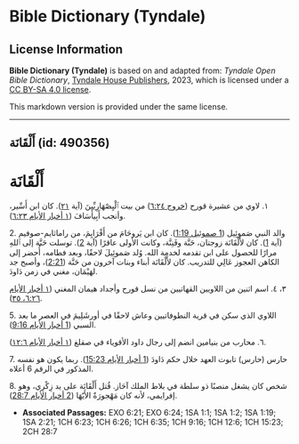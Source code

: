 # Bible Dictionary (Tyndale)

## License Information

**Bible Dictionary (Tyndale)** is based on and adapted from: _Tyndale Open Bible Dictionary_, [Tyndale House Publishers](https://tyndaleopenresources.com/), 2023, which is licensed under a [CC BY-SA 4.0 license](https://creativecommons.org/licenses/by-sa/4.0/legalcode.en).

This markdown version is provided under the same license.



--------------------------------

## أَلْقَانَة (id: 490356)

أَلْقَانَة
==========

١. لاوي من عشيرة قورح ([خروج ٦:٢٤](https://ref.ly/Exod6:24)) من بيت ٱلْيِصْهَارِيِّينَ (آية [٢١](https://ref.ly/Exod6:21)). كان ابن أَسِّير، وأنجب أَبِيأَسَافَ ([١ أخبار الأيام ٦:٢٣](https://ref.ly/1Chr6:23)).

2\. والد النبي صَموئِيل ([1 صموئيل 1:19](https://ref.ly/1Sam1:19)). كان ابن يَروحَامَ من أَفْرَايِمَ، من راماثايم\-صوفيم (آية [1](https://ref.ly/1Sam1:1)). كان لأَلْقَانَة زوجتان، حَنَّة وفَنِنَّة، وكانت الأولى عاقرًا (آية [2](https://ref.ly/1Sam1:2)). توسلت حَنَّة إلى ٱللهِ مرارًا للحصول على ابن تقدمه لخدمة الله. وُلد صَموئِيلَ لاحقًا، وبعد فطامه، أُحضر إلى الكاهن العجوز عَالِي للتدريب. كان لأَلْقَانَة أبناء وبنات آخرون من حَنَّة ([2:21](https://ref.ly/1Sam2:21))، وأصبح جد لهَيْمَان، مغني في زمن دَاودَ.

٣، ٤. اسم اثنين من اللاويين القهاتيين من نسل قورح وأجداد هيمان المغني ([١ أخبار الأيام ٦:٢٦، ٣٥](https://ref.ly/1Chr6:26,1Chr6:35)).

5\. اللاوي الذي سكن في قرية النطوفاتيين وعاش لاحقًا في أورشَلِيمَ في العصر ما بعد السبي ([1 أخبار الأيام 9:16](https://ref.ly/1Chr9:16)).

٦. محارب من بنيامين انضم إلى رجال داود الأقوياء في صقلغ ([١ أخبار الأيام ١٢:٦](https://ref.ly/1Chr12:6)).

7\. حارس (حارس) تابوت العهد خلال حكم دَاودَ ([1 أخبار الأيام 15:23](https://ref.ly/1Chr15:23)). ربما يكون هو نفسه المذكور في الرقم 6 أعلاه.

8\. شخص كان يشغل منصبًا ذو سلطة في بلاط الملك آحَاز. قُتل أَلْقَانَة على يد زِكْرِي، وهو إفرايمي، لأنه كان مَهْجورَةٌ الأَيّهَا ([2 أخبار الأيام 28:7](https://ref.ly/2Chr28:7)).

* **Associated Passages:** EXO 6:21; EXO 6:24; 1SA 1:1; 1SA 1:2; 1SA 1:19; 1SA 2:21; 1CH 6:23; 1CH 6:26; 1CH 6:35; 1CH 9:16; 1CH 12:6; 1CH 15:23; 2CH 28:7

